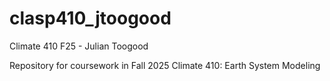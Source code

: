 # clasp410_jtoogood
Climate 410 F25 - Julian Toogood

Repository for coursework in Fall 2025 Climate 410: Earth System Modeling
